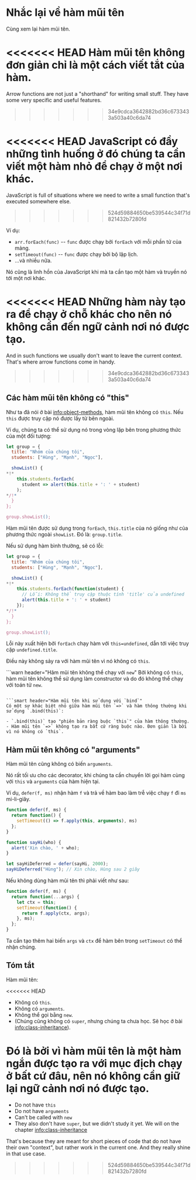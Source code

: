 # Nhắc lại về hàm mũi tên

Cùng xem lại hàm mũi tên.

<<<<<<< HEAD
Hàm mũi tên không đơn giản chỉ là một cách viết tắt của hàm.
=======
Arrow functions are not just a "shorthand" for writing small stuff. They have some very specific and useful features.
>>>>>>> 34e9cdca3642882bd36c6733433a503a40c6da74

<<<<<<< HEAD
JavaScript có đầy những tình huống ở đó chúng ta cần viết một hàm nhỏ để chạy ở một nơi khác.
=======
JavaScript is full of situations where we need to write a small function that's executed somewhere else.
>>>>>>> 524d59884650be539544c34f71d821432b7280fd

Ví dụ:

- `arr.forEach(func)` -- `func` được chạy bởi `forEach` với mỗi phần tử của mảng.
- `setTimeout(func)` -- `func` được chạy bởi bộ lập lịch.
- ...và nhiều nữa.

Nó cũng là linh hồn của JavaScript khi mà ta cần tạo một hàm và truyền nó tới một nơi khác.

<<<<<<< HEAD
Những hàm này tạo ra để chạy ở chỗ khác cho nên nó không cần đến ngữ cảnh nơi nó được tạo.
=======
And in such functions we usually don't want to leave the current context. That's where arrow functions come in handy.
>>>>>>> 34e9cdca3642882bd36c6733433a503a40c6da74

## Các hàm mũi tên không có "this"

Như ta đã nói ở bài <info:object-methods>, hàm mũi tên không có `this`. Nếu `this` được truy cập nó được lấy từ bên ngoài.

Ví dụ, chúng ta có thể sử dụng nó trong vòng lặp bên trong phương thức của một đối tượng:

```js run
let group = {
  title: "Nhóm của chúng tôi",
  students: ["Hùng", "Mạnh", "Ngọc"],

  showList() {
*!*
    this.students.forEach(
      student => alert(this.title + ': ' + student)
    );
*/!*
  }
};

group.showList();
```

Hàm mũi tên được sử dụng trong `forEach`, `this.title` của nó giống như của phương thức ngoài `showList`. Đó là: `group.title`.

Nếu sử dụng hàm bình thường, sẽ có lỗi:

```js run
let group = {
  title: "Nhóm của chúng tôi",
  students: ["Hùng", "Mạnh", "Ngọc"],

  showList() {
*!*
    this.students.forEach(function(student) {
      // Lỗi: Không thể truy cập thuộc tính 'title' của undefined
      alert(this.title + ': ' + student)
    });
*/!*
  }
};

group.showList();
```

Lỗi này xuất hiện bởi `forEach` chạy hàm với `this=undefined`, dẫn tới việc truy cập `undefined.title`.

Điều này không sảy ra với hàm mũi tên vì nó không có `this`.

```warn header="Hãm mũi tên không thể chạy với `new`"
Bởi không có `this`, hàm mũi tên không thể sử dụng làm constructor và do đó không thể chạy với toán tử `new`.
```

```smart header="Hàm mũi tên khi sử dụng với `bind`"
Có một sự khác biệt nhỏ giữa hàm mũi tên `=>` và hàm thông thường khi sử dụng `.bind(this)`:

- `.bind(this)` tạo "phiên bản ràng buộc `this`" của hàm thông thường.
- Hàm mũi tên `=>` không tạo ra bất cứ ràng buộc nào. Đơn giản là bởi vì nó không có `this`.
```

## Hàm mũi tên không có "arguments"

Hàm mũi tên cũng không có biến `arguments`.

Nó rất tối ưu cho các decorator, khi chúng ta cần chuyển lời gọi hàm cùng với `this` và `arguments` của hàm hiện tại.

Ví dụ, `defer(f, ms)` nhận hàm `f` và trả về hàm bao làm trễ việc chạy `f` đi `ms` mi-li-giây.

```js run
function defer(f, ms) {
  return function() {
    setTimeout(() => f.apply(this, arguments), ms)
  };
}

function sayHi(who) {
  alert('Xin chào, ' + who);
}

let sayHiDeferred = defer(sayHi, 2000);
sayHiDeferred("Hùng"); // Xin chào, Hùng sau 2 giây
```

Nếu không dùng hàm mũi tên thì phải viết như sau:

```js
function defer(f, ms) {
  return function(...args) {
    let ctx = this;
    setTimeout(function() {
      return f.apply(ctx, args);
    }, ms);
  };
}
```

Ta cần tạo thêm hai biến `args` và `ctx` để hàm bên trong `setTimeout` có thể nhận chúng.

## Tóm tắt

Hàm mũi tên:

<<<<<<< HEAD
- Không có `this`.
- Không có `arguments`.
- Không thể gọi bằng `new`.
- (Chúng cũng không có `super`, nhưng chúng ta chưa học. Sẽ học ở bài <info:class-inheritance>).

Đó là bởi vì hàm mũi tên là một hàm ngắn được tạo ra với mục địch chạy ở bất cứ đâu, nên nó không cần giữ lại ngữ cảnh nơi nó được tạo.
=======
- Do not have `this`
- Do not have `arguments`
- Can't be called with `new`
- They also don't have `super`, but we didn't study it yet. We will on the chapter <info:class-inheritance>

That's because they are meant for short pieces of code that do not have their own "context", but rather work in the current one. And they really shine in that use case.
>>>>>>> 524d59884650be539544c34f71d821432b7280fd
